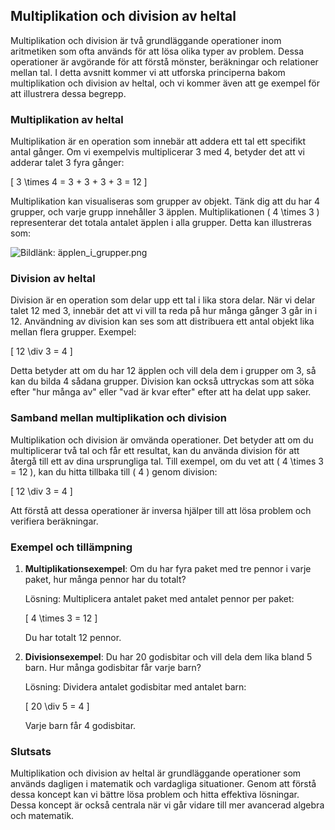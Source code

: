## Multiplikation och division av heltal

Multiplikation och division är två grundläggande operationer inom aritmetiken som ofta används för att lösa olika typer av problem. Dessa operationer är avgörande för att förstå mönster, beräkningar och relationer mellan tal. I detta avsnitt kommer vi att utforska principerna bakom multiplikation och division av heltal, och vi kommer även att ge exempel för att illustrera dessa begrepp.

### Multiplikation av heltal

Multiplikation är en operation som innebär att addera ett tal ett specifikt antal gånger. Om vi exempelvis multiplicerar 3 med 4, betyder det att vi adderar talet 3 fyra gånger: 

\[ 3 \times 4 = 3 + 3 + 3 + 3 = 12 \]

Multiplikation kan visualiseras som grupper av objekt. Tänk dig att du har 4 grupper, och varje grupp innehåller 3 äpplen. Multiplikationen \( 4 \times 3 \) representerar det totala antalet äpplen i alla grupper. Detta kan illustreras som:

![Bildlänk: äpplen_i_grupper.png](äpplen_i_grupper.png)

### Division av heltal

Division är en operation som delar upp ett tal i lika stora delar. När vi delar talet 12 med 3, innebär det att vi vill ta reda på hur många gånger 3 går in i 12. Användning av division kan ses som att distribuera ett antal objekt lika mellan flera grupper. Exempel:

\[ 12 \div 3 = 4 \]

Detta betyder att om du har 12 äpplen och vill dela dem i grupper om 3, så kan du bilda 4 sådana grupper. Division kan också uttryckas som att söka efter "hur många av" eller "vad är kvar efter" efter att ha delat upp saker.

### Samband mellan multiplikation och division

Multiplikation och division är omvända operationer. Det betyder att om du multiplicerar två tal och får ett resultat, kan du använda division för att återgå till ett av dina ursprungliga tal. Till exempel, om du vet att \( 4 \times 3 = 12 \), kan du hitta tillbaka till \( 4 \) genom division: 

\[ 12 \div 3 = 4 \]

Att förstå att dessa operationer är inversa hjälper till att lösa problem och verifiera beräkningar.

### Exempel och tillämpning

1. **Multiplikationsexempel**: Om du har fyra paket med tre pennor i varje paket, hur många pennor har du totalt?
   
   Lösning: Multiplicera antalet paket med antalet pennor per paket: 
   
   \[ 4 \times 3 = 12 \]

   Du har totalt 12 pennor. 

2. **Divisionsexempel**: Du har 20 godisbitar och vill dela dem lika bland 5 barn. Hur många godisbitar får varje barn?
   
   Lösning: Dividera antalet godisbitar med antalet barn:
   
   \[ 20 \div 5 = 4 \]

   Varje barn får 4 godisbitar.

### Slutsats

Multiplikation och division av heltal är grundläggande operationer som används dagligen i matematik och vardagliga situationer. Genom att förstå dessa koncept kan vi bättre lösa problem och hitta effektiva lösningar. Dessa koncept är också centrala när vi går vidare till mer avancerad algebra och matematik.